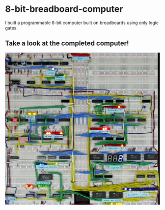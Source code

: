 # 8-bit-breadboard-computer
I built a programmable 8-bit computer built on breadboards using only logic gates.

## Take a look at the completed computer!
<p align="center">
  <img src="images/complete.png" alt="Completed Computer Image Demo" width="600"/>
</p>
